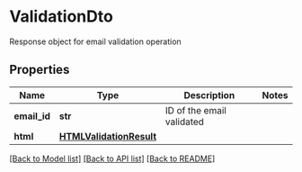 # ValidationDto

Response object for email validation operation
## Properties
Name | Type | Description | Notes
------------ | ------------- | ------------- | -------------
**email_id** | **str** | ID of the email validated | 
**html** | [**HTMLValidationResult**](HTMLValidationResult) |  | 

[[Back to Model list]](../README#documentation-for-models) [[Back to API list]](../README#documentation-for-api-endpoints) [[Back to README]](../README)


